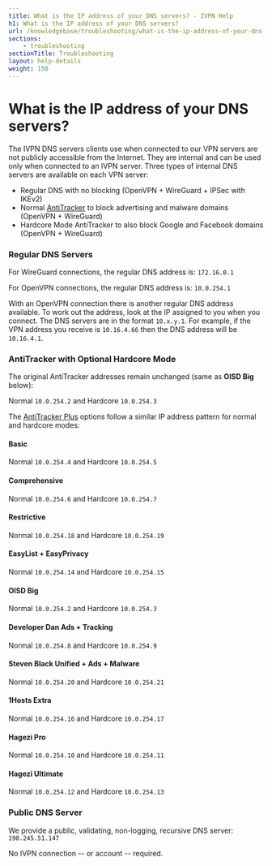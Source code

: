 ```yaml
---
title: What is the IP address of your DNS servers? - IVPN Help
h1: What is the IP address of your DNS servers?
url: /knowledgebase/troubleshooting/what-is-the-ip-address-of-your-dns-servers/
sections:
    - troubleshooting
sectionTitle: Troubleshooting
layout: help-details
weight: 150
---
```

# What is the IP address of your DNS servers?

The IVPN DNS servers clients use when connected to our VPN servers are not publicly accessible from the Internet. They are internal and can be used only when connected to an IVPN server.  Three types of internal DNS servers are available on each VPN server:

* Regular DNS with no blocking (OpenVPN + WireGuard + IPSec with IKEv2)
* Normal [AntiTracker](/antitracker/) to block advertising and malware domains (OpenVPN + WireGuard)
* Hardcore Mode AntiTracker to also block Google and Facebook domains (OpenVPN + WireGuard)


### Regular DNS Servers

For WireGuard connections, the regular DNS address is: `172.16.0.1`

For OpenVPN connections, the regular DNS address is: `10.0.254.1`

With an OpenVPN connection there is another regular DNS address available.  To work out the address, look at the IP assigned to you when you connect. The DNS servers are in the format `10.x.y.1`. For example, if the VPN address you receive is `10.16.4.66` then the DNS address will be `10.16.4.1`.


### AntiTracker with Optional Hardcore Mode

The original AntiTracker addresses remain unchanged (same as **OISD Big** below):

Normal   `10.0.254.2` and 
Hardcore `10.0.254.3`

The [AntiTracker Plus](/knowledgebase/general/antitracker-plus-lists-explained/) options follow a similar IP address pattern for normal and hardcore modes:

#### Basic
Normal   `10.0.254.4` and 
Hardcore `10.0.254.5`

#### Comprehensive
Normal   `10.0.254.6` and 
Hardcore `10.0.254.7`

#### Restrictive
Normal   `10.0.254.18` and 
Hardcore `10.0.254.19`

#### EasyList + EasyPrivacy
Normal   `10.0.254.14` and 
Hardcore `10.0.254.15`

#### OISD Big
Normal   `10.0.254.2` and 
Hardcore `10.0.254.3`

#### Developer Dan Ads + Tracking
Normal   `10.0.254.8` and 
Hardcore `10.0.254.9`

#### Steven Black Unified + Ads + Malware
Normal   `10.0.254.20` and 
Hardcore `10.0.254.21`

#### 1Hosts Extra
Normal   `10.0.254.16` and 
Hardcore `10.0.254.17`

#### Hagezi Pro
Normal   `10.0.254.10` and 
Hardcore `10.0.254.11`

#### Hagezi Ultimate
Normal   `10.0.254.12` and 
Hardcore `10.0.254.13`


### Public DNS Server

We provide a public, validating, non-logging, recursive DNS server: `198.245.51.147`

No IVPN connection -- or account -- required.
